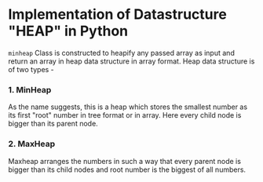 # Implementation of Datastructure "HEAP" in Python

`minheap` Class is constructed to heapify any passed array as input and return an array in heap data structure in array format.
Heap data structure is of two types - 

### 1. MinHeap
As the name suggests, this is a heap which stores the smallest number as its first "root" number in tree format or in array. Here every child node is bigger than its parent node.
### 2. MaxHeap
Maxheap arranges the numbers in such a way that every parent node is bigger than its child nodes and root number is the biggest of all numbers.
